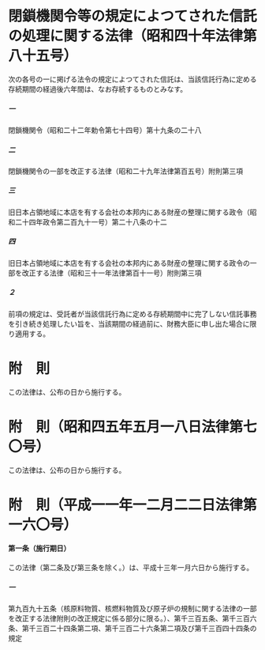# 閉鎖機関令等の規定によつてされた信託の処理に関する法律（昭和四十年法律第八十五号）
次の各号の一に掲げる法令の規定によつてされた信託は、当該信託行為に定める存続期間の経過後六年間は、なお存続するものとみなす。
##### 一
閉鎖機関令（昭和二十二年勅令第七十四号）第十九条の二十八
##### 二
閉鎖機関令の一部を改正する法律（昭和二十九年法律第百五号）附則第三項
##### 三
旧日本占領地域に本店を有する会社の本邦内にある財産の整理に関する政令（昭和二十四年政令第二百九十一号）第二十八条の十二
##### 四
旧日本占領地域に本店を有する会社の本邦内にある財産の整理に関する政令の一部を改正する法律（昭和三十一年法律第百十一号）附則第三項
##### ２
前項の規定は、受託者が当該信託行為に定める存続期間中に完了しない信託事務を引き続き処理したい旨を、当該期間の経過前に、財務大臣に申し出た場合に限り適用する。
# 附　則
この法律は、公布の日から施行する。
# 附　則（昭和四五年五月一八日法律第七〇号）
この法律は、公布の日から施行する。
# 附　則（平成一一年一二月二二日法律第一六〇号）
#### 第一条（施行期日）
この法律（第二条及び第三条を除く。）は、平成十三年一月六日から施行する。
##### 一
第九百九十五条（核原料物質、核燃料物質及び原子炉の規制に関する法律の一部を改正する法律附則の改正規定に係る部分に限る。）、第千三百五条、第千三百六条、第千三百二十四条第二項、第千三百二十六条第二項及び第千三百四十四条の規定
